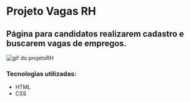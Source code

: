 # Projeto Vagas RH

## Página para candidatos realizarem cadastro e buscarem vagas de empregos.

<img src="./telaProjetoVagas.gif" alt="gif do projetoRH">

### Tecnologias utilizadas:

- HTML
- CSS
